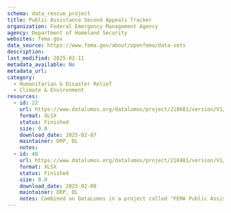 ```yaml
---
schema: data_rescue_project 
title: Public Assistance Second Appeals Tracker
organization: Federal Emergency Management Agency
agency: Department of Homeland Security
websites: fema.gov
data_source: https://www.fema.gov/about/openfema/data-sets
description: 
last_modified: 2025-02-11
metadata_available: No
metadata_url: 
category:
  - Humanitarian & Disaster Relief 
  - Climate & Environment 
resources:
  - id: 22
    url: https://www.datalumos.org/datalumos/project/218681/version/V1/view
    format: XLSX
    status: Finished
    size: 0.0
    download_date: 2025-02-07
    maintainer: DRP, DL
    notes: 
  - id: 40
    url: https://www.datalumos.org/datalumos/project/218481/version/V1/view
    format: XLSX
    status: Finished
    size: 0.0
    download_date: 2025-02-08
    maintainer: DRP, DL
    notes: Combined on DataLumos in a project called "FEMA Public Assistance Dataset", mirroring grouping on OpenFEMA page
---
```

